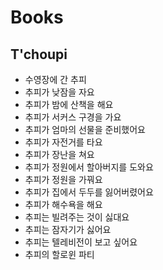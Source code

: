 # Books
## T'choupi
* 수영장에 간 추피
* 추피가 낮잠을 자요
* 추피가 밤에 산책을 해요
* 추피가 서커스 구경을 가요
* 추피가 엄마의 선물을 준비했어요
* 추피가 자전거를 타요
* 추피가 장난을 쳐요
* 추피가 정원에서 할아버지를 도와요
* 추피가 정원을 가꿔요
* 추피가 집에서 두두를 잃어버렸어요
* 추피가 해수욕을 해요
* 추피는 빌려주는 것이 싫대요
* 추피는 잠자기가 싫어요
* 추피는 텔레비전이 보고 싶어요
* 추피의 할로윈 파티
